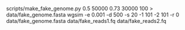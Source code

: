 
scripts/make_fake_genome.py 0.5 50000 0.73 30000 100 > data/fake_genome.fasta
wgsim -e 0.001 -d 500 -s 20 -1 101 -2 101 -r 0 data/fake_genome.fasta data/fake_reads1.fq data/fake_reads2.fq
